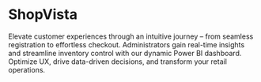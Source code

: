 # ShopVista
Elevate customer experiences through an intuitive journey – from seamless registration to effortless checkout. Administrators gain real-time insights and streamline inventory control with our dynamic Power BI dashboard. Optimize UX, drive data-driven decisions, and transform your retail operations.
